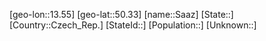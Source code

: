 ﻿---
location: [50.33,13.55]
type: City
tags:
- geo/City


SpocWebEntityId: 33862
isDeleted: false
confidential: public

---
[geo-lon::13.55]
[geo-lat::50.33]
[name::Saaz]
[State::]
[Country::Czech_Rep.]
[StateId::]
[Population::]
[Unknown::]

